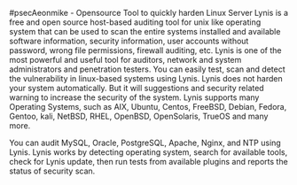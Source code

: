 #psecAeonmike - Opensource Tool to quickly harden Linux Server
Lynis is a free and open source host-based auditing tool for unix like operating system 
that can be used to scan the entire systems installed and available software information, 
security information, user accounts without password, wrong file permissions, 
firewall auditing, etc. Lynis is one of the most powerful and useful tool for auditors, 
network and system administrators and penetration testers. You can easily test, scan and detect the 
vulnerability in linux-based systems using Lynis. Lynis does not harden your system automatically. 
But it will suggestions and security related warning to increase the security of the system. 
Lynis supports many Operating Systems, such as AIX, Ubuntu, Centos, FreeBSD, Debian, Fedora, 
Gentoo, kali, NetBSD, RHEL, OpenBSD, OpenSolaris, TrueOS and many more. 


You can audit MySQL, Oracle, PostgreSQL, Apache, Nginx, and NTP using Lynis. 
Lynis works by detecting operating system, search for available tools, check for Lynis update, 
then run tests from available plugins and reports the status of security scan.
